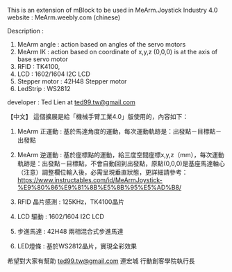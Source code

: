 This is an extension of mBlock to be used in MeArm.Joystick Industry 4.0  
website : MeArm.weebly.com (chinese)

Description : 
1. MeArm angle : action based on angles of the servo motors
2. MeArm IK : action based on coordinate of x,y,z
  (0,0,0) is at the axis of base servo motor 
3. RFID : TK4100, 
4. LCD : 1602/1604 I2C LCD
5. Stepper motor : 42H48 Stepper motor
6. LedStrip : WS2812

developer : Ted Lien at ted99.tw@gmail.com


【中文】
這個擴展是給「機械手臂工業4.0」版使用的，內容如下：

1. MeArm 正運動 : 基於馬達角度的運動，每次運動軌跡是：出發點－目標點－出發點

2. MeArm 逆運動 : 基於座標點的運動，給三度空間座標x,y,z（mm），每次運動軌跡是：出發點－目標點，不會自動回到出發點，原點(0,0,0)是基座馬達軸心
（注意）調整欄位輸入後，必需呈現垂直狀態，更詳細請參考：
https://www.instructables.com/id/MeArmJoystick-%E9%80%86%E9%81%8B%E5%8B%95%E5%AD%B8/

3. RFID 晶片感測 : 125KHz，TK4100晶片

4. LCD 驅動 : 1602/1604 I2C LCD

5. 步進馬達 : 42H48 兩相混合式步進馬達

6. LED燈條 : 基於WS2812晶片，實現全彩效果

希望對大家有幫助 ted99.tw@gmail.com
連宏城 行動創客學院執行長
